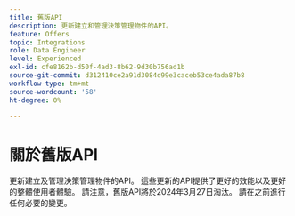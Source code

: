 ```yaml
---
title: 舊版API
description: 更新建立和管理決策管理物件的API。
feature: Offers
topic: Integrations
role: Data Engineer
level: Experienced
exl-id: cfe8162b-d50f-4ad3-8b62-9d30b756ad1b
source-git-commit: d312410ce2a91d3084d99e3caceb53ce4ada87b8
workflow-type: tm+mt
source-wordcount: '58'
ht-degree: 0%

---
```


# 關於舊版API

更新建立及管理決策管理物件的API。 這些更新的API提供了更好的效能以及更好的整體使用者體驗。 請注意，舊版API將於2024年3月27日淘汰。 請在之前進行任何必要的變更。
